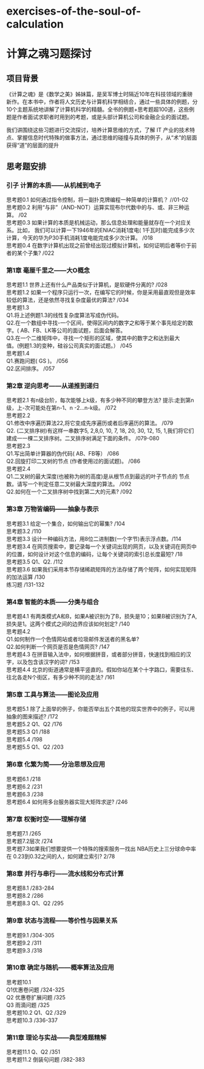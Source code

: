 # exercises-of-the-soul-of-calculation
# 计算之魂习题探讨
## 项目背景
《计算之魂》是《数学之美》姊妹篇，是吴军博士时隔近10年在科技领域的重磅新作。在本书中，作者将人文历史与计算机科学相结合，通过一些具体的例题，分10个主题系统地讲解了计算机科学的精髓。全书的例题+思考题超100道，这些例题是作者面试求职者时用到的考题，或是头部计算机公司和金融企业的面试题。

我们讲围绕这些习题进行交流探讨，培养计算思维的方式，了解 IT 产业的技术特点、掌握信息时代特殊的做事方法，通过思维的碰撞与具体的例子，从“术”的层面获得“道”的层面的提升

## 思考题安排 

### 引子 计算的本质——从机械到电子
思考题0.1   如何通过指令控制，将一副扑克牌编程一种简单的计算机？ //01-02<br>
思考题0.2   利用“与非”（AND-NOT）运算实现布尔代数中的与、或、非三种运算。 /02<br>
思考题0.3   如果计算的本质是机械运动，那么信息处理和能量就存在一个对应关系。比如，
我们可以计算一下1946年的ENIAC消耗1度电( 1千瓦时)能完成多少次计算，今天的华为P30手机消耗1度电能完成多少次计算。 /018<br>
思考题0.4   在数字计算机出现之前曾经出现过模拟计算机，如何证明后者等价于前者的某个子集?  /022<br>

### 第1章 毫厘千里之——大O概念
思考题1.1   世界上还有什么产品类似于计算机，是软硬件分离的?  /028<br>
思考题1.2   如果一个程序只运行一次，在编写它的时候，你是采用最直观但是效率较低的算法，还是依然寻找复杂度最优的算法?  /034<br>
思考题1.3<br>
Q1.将上述例题1.3的线性复杂度算法写成伪代码。<br>
Q2.在一个数组中寻找-一个区间，使得区间内的数字之和等于某个事先给定的数字。( AB、FB、LK等公司的面试题，后面会解答。<br>
Q3.在一个二维矩阵中，寻找一个矩形的区域，使其中的数字之和达到最大<br>
值。(例题1.3的变种，硅谷公司真实的面试题。） /045 <br>
思考题1.4   <br>
Q1.赛跑问题( GS )。 /056  <br>
Q2.区间排序。 /057<br>

### 第2章 逆向思考——从递推到递归
思考题2.1 有n级台阶，每次能够上k级，有多少种不同的攀登方法?
提示:走到第n级，上-次可能处在第n-1、n -2...n-k级。 /072<br>
思考题2.2  <br>
Q1.修改中序遍历算法22,将它变成先序遍历或者后序遍历的算法。  /079<br>
Q2. (二叉排序树)有这样一串数字5, 2,8,0, 10, 7, 18, 20, 30, 12, 15, 1,我们将它们建成一一棵二叉排序树。二叉排序树满足下面的条件。 /079-080<br>
思考题2.3   <br>
Q1.写出简单计算器的伪代码( AB、FB等） /086<br>
Q2.回旋打印二叉树的节点 (作者使用过的面试题)。 /086<br>
思考题2.4   <br>
Q1.二叉树的最大深度(也被称为树的高度)是从根节点到最远的叶子节点的
节点数。请写一个判定任意二叉树最大深度的算法。  /092<br>
Q2.如何在一个二叉排序树中找到第二大的元素?    /092<br>
 

### 第3章 万物皆编码——抽象与表示
思考题3.1  给定一个集合，如何输出它的幂集?   /104<br>
思考题3.2   /110<br>
思考题3.3  设计一种编码方法，用8位二进制数(一个字节)表示浮点数。/114<br>
思考题3.4  在网页搜索中，要记录每一个关键词出现的网页，以及关键词在网页中的位置，如何设计对这个信息的编码，让每个关键词的索引总长度最短?  /18<br>
思考题3.5   Q1、Q2.   /112<br>
思考题3.6  如果我们采用本节存储稀疏矩阵的方法存储了两个矩阵，如何实现矩阵的加法运算  /130<br>
练习题  /131-132

### 第4章 智能的本质——分类与组合
思考题4.1   有两类模式A和B，如果A被识别为了B，损失是10；如果B被识别为了A,损失是1。这两个模式之间的边界应该如何划定?  /140<br>
思考题4.2<br>
Q1.如何制作一个色情网站或者垃圾邮件发送者的黑名单? <br>
Q2.如何判断一个网页是否是色情网页?   /147<br>
思考题4.3   在拼音输入法中，如何根据拼音，或者部分拼音，快速找到相应的汉字，以及包含该汉字的词?   /153<br>
思考题4.4   北京的街道通常是横平竖直的。假如你站在某个十字路口，需要往东、往北各走N个街区，有多少种不同的走法?   /161<br>

### 第5章 工具与算法——图论及应用
思考题5.1   除了上面举的例子，你能否举出五个其他的现实世界中的例子，可以用抽象的图来描述?  /172<br>
思考题5.2  Q1、Q2  /176<br>
思考题5.3  Q1  /188<br>
思考题5.4    /198<br>
思考题5.5   Q1、Q2   /203<br>

### 第6章 化繁为简——分治思想及应用
思考题6.1   /218<br>
思考题6.2   /231<br>
思考题6.3   /238<br>
思考题6.4   如何用多台服务器实现大矩阵求逆?  /246<br>

### 第7章 权衡时空——理解存储
思考题7.1  /265<br>
思考题7.2层次 /274<br>
思考题7.3如果我们想要提供一个特殊的搜索服务一找出 NBA历史上三分球命中率在
0.23到0.32之间的人，如何建立索引?   2/78<br>

### 第8章 并行与串行——流水线和分布式计算
思考题8.1  /283-284<br>
思考题8.2  /286<br>
思考题8.3  Q1、Q2  /295<br>

### 第9章 状态与流程——等价性与因果关系
思考题9.1   /304-305<br>
思考题9.2   /311<br>
思考题9.3   /318<br>

### 第10章 确定与随机——概率算法及应用
思考题10.1  <br>
Q1优惠卷问题  /324-325<br>
Q2  优惠卷扩展问题  /325<br>
Q3  雨滴问题   /325<br>
思考题10.2  Q1、Q2  /329<br>
思考题10.3   /336-337<br>

### 第11章 理论与实战——典型难题精解
思考题11.1  Q、Q2   /351<br>
思考题11.2  倒装句问题  /382-383<br>

